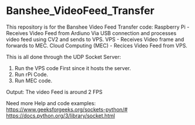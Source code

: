 # Banshee_VideoFeed_Transfer
This repository is for the Banshee Video Feed Transfer code:
Raspberry Pi - Receives Video Feed from Ardiuno Via USB connection and processes video feed using CV2 and sends to VPS.
VPS - Receives Video frame and forwards to MEC.
Cloud Computing (MEC) - Recices Video Feed from VPS.


This is all done through the UDP Socket Server:
1.  Run the VPS code First since it hosts  the server.
2.  Run rPi Code.
3.  Run MEC code. 

Output:
  The video Feed is around 2 FPS

Need more Help and code examples:
https://www.geeksforgeeks.org/sockets-python/#
https://docs.python.org/3/library/socket.html
